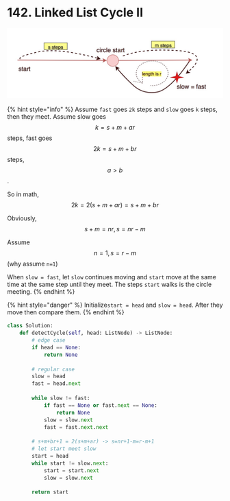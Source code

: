 # 142. Linked List Cycle II

![](../.gitbook/assets/9.jpg)

{% hint style="info" %}
Assume `fast` goes `2k` steps and `slow` goes `k` steps, then they meet. Assume slow goes $$k=s+m+ar$$steps, fast goes $$2k=s+m+br$$ steps, $$a > b$$ . 

So in math, $$2k=2(s+m+ar)=s+m+br$$ 

Obviously, $$s+m =nr, s = nr-m$$ 

Assume $$n=1, s = r-m$$ \(why assume `n=1`\)

When `slow = fast`, let `slow` continues moving and `start` move at the same time at the same step until they meet. The steps `start` walks is the circle meeting.
{% endhint %}

{% hint style="danger" %}
Initialize`start = head` and `slow = head`. After they move then compare them.
{% endhint %}

```python
class Solution:
    def detectCycle(self, head: ListNode) -> ListNode:
        # edge case
        if head == None:
            return None
        
        # regular case 
        slow = head
        fast = head.next
        
        while slow != fast:
            if fast == None or fast.next == None:
                return None
            slow = slow.next
            fast = fast.next.next
            
        # s+m+br+1 = 2(s+m+ar) -> s=nr+1-m=r-m+1
        # let start meet slow
        start = head
        while start != slow.next:
            start = start.next
            slow = slow.next
            
        return start
```

